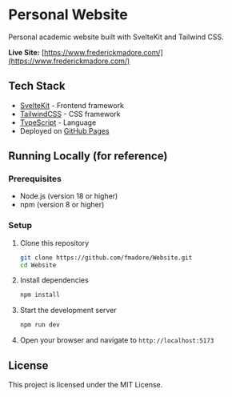 # Personal Website

Personal academic website built with SvelteKit and Tailwind CSS.

**Live Site:** [https://www.frederickmadore.com/](https://www.frederickmadore.com/)

## Tech Stack

- [SvelteKit](https://kit.svelte.dev/) - Frontend framework
- [TailwindCSS](https://tailwindcss.com/) - CSS framework
- [TypeScript](https://www.typescriptlang.org/) - Language
- Deployed on [GitHub Pages](https://pages.github.com/)

## Running Locally (for reference)

### Prerequisites

- Node.js (version 18 or higher)
- npm (version 8 or higher)

### Setup

1.  Clone this repository
    ```bash
    git clone https://github.com/fmadore/Website.git
    cd Website
    ```
2.  Install dependencies
    ```bash
    npm install
    ```
3.  Start the development server
    ```bash
    npm run dev
    ```
4.  Open your browser and navigate to `http://localhost:5173`

## License

This project is licensed under the MIT License.